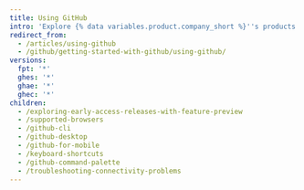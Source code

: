 ```yaml
---
title: Using GitHub
intro: 'Explore {% data variables.product.company_short %}''s products from different platforms and devices.'
redirect_from:
  - /articles/using-github
  - /github/getting-started-with-github/using-github/
versions:
  fpt: '*'
  ghes: '*'
  ghae: '*'
  ghec: '*'
children:
  - /exploring-early-access-releases-with-feature-preview
  - /supported-browsers
  - /github-cli
  - /github-desktop
  - /github-for-mobile
  - /keyboard-shortcuts
  - /github-command-palette
  - /troubleshooting-connectivity-problems
---
```

